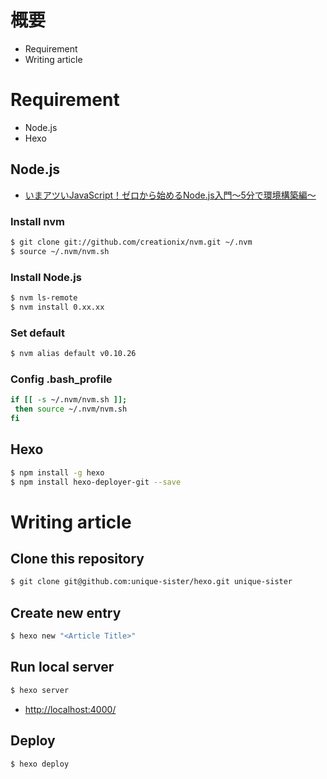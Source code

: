 # 概要
- Requirement 
- Writing article

# Requirement
- Node.js
- Hexo

## Node.js
- [いまアツいJavaScript！ゼロから始めるNode.js入門〜5分で環境構築編〜](http://liginc.co.jp/web/programming/node-js/85318)

### Install nvm
```bash
$ git clone git://github.com/creationix/nvm.git ~/.nvm
$ source ~/.nvm/nvm.sh
```

### Install Node.js
```bash
$ nvm ls-remote
$ nvm install 0.xx.xx
```

### Set default
```bash
$ nvm alias default v0.10.26
```

### Config .bash_profile
```bash
if [[ -s ~/.nvm/nvm.sh ]];
 then source ~/.nvm/nvm.sh
fi
```

## Hexo
```bash
$ npm install -g hexo
$ npm install hexo-deployer-git --save
```

# Writing article
## Clone this repository
```bash
$ git clone git@github.com:unique-sister/hexo.git unique-sister
```

## Create new entry
```bash
$ hexo new "<Article Title>"
```

## Run local server
```bash
$ hexo server
```

- [http://localhost:4000/](http://localhost:4000/)

## Deploy
```bash
$ hexo deploy
```